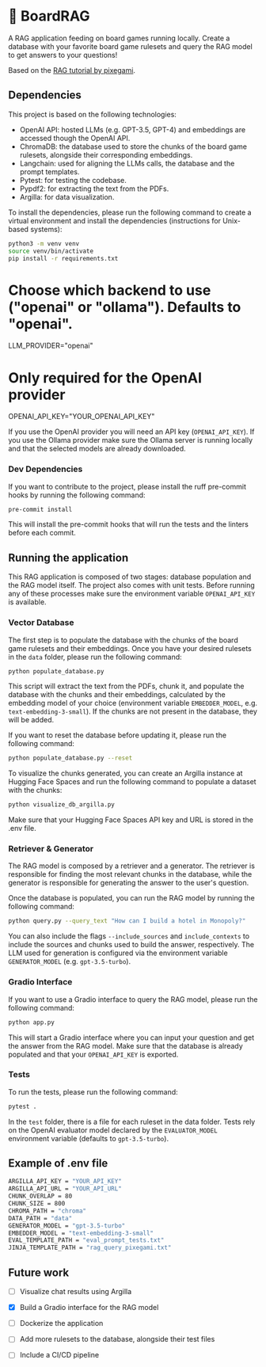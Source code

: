# 🎲 BoardRAG

A RAG application feeding on board games running locally. Create a database with your favorite board game rulesets and query the RAG model to get answers to your questions!

Based on the [RAG tutorial by pixegami](https://github.com/pixegami/rag-tutorial-v2). 

## Dependencies

This project is based on the following technologies:

-   OpenAI API: hosted LLMs (e.g. GPT-3.5, GPT-4) and embeddings are accessed though the OpenAI API.
-   ChromaDB: the database used to store the chunks of the board game rulesets, alongside their corresponding embeddings.
-   Langchain: used for aligning the LLMs calls, the database and the prompt templates.
-   Pytest: for testing the codebase.
-   Pypdf2: for extracting the text from the PDFs.
-   Argilla: for data visualization.

To install the dependencies, please run the following command to create a virtual environment and install the dependencies (instructions for Unix-based systems):

```bash
python3 -m venv venv
source venv/bin/activate
pip install -r requirements.txt
```

# Choose which backend to use ("openai" or "ollama"). Defaults to "openai".
LLM_PROVIDER="openai"

# Only required for the OpenAI provider
OPENAI_API_KEY="YOUR_OPENAI_API_KEY"

If you use the OpenAI provider you will need an API key (`OPENAI_API_KEY`). If
you use the Ollama provider make sure the Ollama server is running locally and
that the selected models are already downloaded.

### Dev Dependencies

If you want to contribute to the project, please install the ruff pre-commit hooks by running the following command:

```bash
pre-commit install
```

This will install the pre-commit hooks that will run the tests and the linters before each commit.

## Running the application

This RAG application is composed of two stages: database population and the RAG model itself. The project also comes with unit tests. Before running any of these processes make sure the environment variable `OPENAI_API_KEY` is available.

### Vector Database

The first step is to populate the database with the chunks of the board game rulesets and their embeddings. Once you have your desired rulesets in the `data` folder, please run the following command:

```bash
python populate_database.py
```

This script will extract the text from the PDFs, chunk it, and populate the database with the chunks and their embeddings, calculated by the embedding model of your choice (environment variable `EMBEDDER_MODEL`, e.g. `text-embedding-3-small`). If the chunks are not present in the database, they will be added.

If you want to reset the database before updating it, please run the following command:

```bash
python populate_database.py --reset
```
To visualize the chunks generated, you can create an Argilla instance at Hugging Face Spaces and run the following command to populate a dataset with the chunks:

```bash
python visualize_db_argilla.py
```

Make sure that your Hugging Face Spaces API key and URL is stored in the .env file.

### Retriever & Generator

The RAG model is composed by a retriever and a generator. The retriever is responsible for finding the most relevant chunks in the database, while the generator is responsible for generating the answer to the user's question.

Once the database is populated, you can run the RAG model by running the following command:

```bash
python query.py --query_text "How can I build a hotel in Monopoly?"
```

You can also include the flags `--include_sources` and `include_contexts` to include the sources and chunks used to build the answer, respectively. The LLM used for generation is configured via the environment variable `GENERATOR_MODEL` (e.g. `gpt-3.5-turbo`).

### Gradio Interface

If you want to use a Gradio interface to query the RAG model, please run the following command:

```bash
python app.py
```

This will start a Gradio interface where you can input your question and get the answer from the RAG model. Make sure that the database is already populated and that your `OPENAI_API_KEY` is exported.

### Tests

To run the tests, please run the following command:

```bash
pytest .
```

In the `test` folder, there is a file for each ruleset in the data folder. Tests rely on the OpenAI evaluator model declared by the `EVALUATOR_MODEL` environment variable (defaults to `gpt-3.5-turbo`).

## Example of .env file

```bash
ARGILLA_API_KEY = "YOUR_API_KEY"
ARGILLA_API_URL = "YOUR_API_URL"
CHUNK_OVERLAP = 80
CHUNK_SIZE = 800
CHROMA_PATH = "chroma"
DATA_PATH = "data"
GENERATOR_MODEL = "gpt-3.5-turbo"
EMBEDDER_MODEL = "text-embedding-3-small"
EVAL_TEMPLATE_PATH = "eval_prompt_tests.txt"
JINJA_TEMPLATE_PATH = "rag_query_pixegami.txt"
```

## Future work

- [ ] Visualize chat results using Argilla
- [X] Build a Gradio interface for the RAG model
- [ ] Dockerize the application
- [ ] Add more rulesets to the database, alongside their test files
- [ ] Include a CI/CD pipeline

